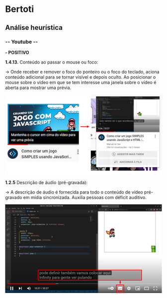 # Bertoti

## Análise heurística
### -- Youtube --

**- POSITIVO**

**1.4.13.** Conteúdo ao passar o mouse ou foco:

-> Onde receber e remover o foco do ponteiro ou o foco do teclado, aciona conteúdo adicional para
se tornar visível e depois oculto. Ao posicionar o mouse sobre o vídeo em que se tem interesse uma
janela sobre o vídeo é aberta para mostrar uma prévia.


![](https://github.com/fabiaalv3s/Bertoti/blob/main/IHC/imagens/Screenshot_1.png)


**1.2.5** Descrição de áudio (pré-gravada):

-> A descrição de áudio é fornecida para todo o conteúdo de vídeo pré-gravado em mídia sincronizada. 
Auxilia pessoas com déficit auditivo.

![](https://github.com/fabiaalv3s/Bertoti/blob/main/IHC/imagens/Imagem4.png)
